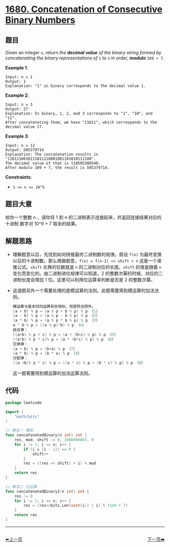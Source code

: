 # [1680. Concatenation of Consecutive Binary Numbers](https://leetcode.com/problems/concatenation-of-consecutive-binary-numbers/)


## 题目

Given an integer `n`, return *the **decimal value** of the binary string formed by concatenating the binary representations of* `1` *to* `n` *in order, **modulo*** `109 + 7`.

**Example 1**:

```
Input: n = 1
Output: 1
Explanation: "1" in binary corresponds to the decimal value 1. 
```

**Example 2**:

```
Input: n = 3
Output: 27
Explanation: In binary, 1, 2, and 3 corresponds to "1", "10", and "11".
After concatenating them, we have "11011", which corresponds to the decimal value 27.
```

**Example 3**:

```
Input: n = 12
Output: 505379714
Explanation: The concatenation results in "1101110010111011110001001101010111100".
The decimal value of that is 118505380540.
After modulo 109 + 7, the result is 505379714.
```

**Constraints**:

- `1 <= n <= 10^5`

## 题目大意

给你一个整数 n ，请你将 1 到 n 的二进制表示连接起来，并返回连接结果对应的 十进制 数字对 10^9 + 7 取余的结果。

## 解题思路

- 理解题意以后，先找到如何拼接最终二进制数的规律。假设 `f(n)` 为最终变换以后的十进制数。那么根据题意，`f(n) = f(n-1) << shift + n` 这是一个递推公式。`shift` 左移的位数就是 `n` 的二进制对应的长度。`shift` 的值是随着 `n` 变化而变化的。由二进制进位规律可以知道，2 的整数次幂的时候，对应的二进制长度会增加 1 位。这里可以利用位运算来判断是否是 2 的整数次幂。
- 这道题另外一个需要处理的是模运算的法则。此题需要用到模运算的加法法则。

    ```go
    模运算与基本四则运算有些相似，但是除法例外。
    (a + b) % p = (a % p + b % p) % p （1）
    (a - b) % p = (a % p - b % p) % p （2）
    (a * b) % p = (a % p * b % p) % p （3）
    a ^ b % p = ((a % p)^b) % p （4）
    结合律：
    ((a+b) % p + c) % p = (a + (b+c) % p) % p （5）
    ((a*b) % p * c)% p = (a * (b*c) % p) % p （6）
    交换律：
    (a + b) % p = (b+a) % p （7）
    (a * b) % p = (b * a) % p （8）
    分配律：
    ((a +b)% p * c) % p = ((a * c) % p + (b * c) % p) % p （9）
    ```

    这一题需要用到模运算的加法运算法则。

## 代码

```go
package leetcode

import (
	"math/bits"
)

// 解法一 模拟
func concatenatedBinary(n int) int {
	res, mod, shift := 0, 1000000007, 0
	for i := 1; i <= n; i++ {
		if (i & (i - 1)) == 0 {
			shift++
		}
		res = ((res << shift) + i) % mod
	}
	return res
}

// 解法二 位运算
func concatenatedBinary1(n int) int {
	res := 0
	for i := 1; i <= n; i++ {
		res = (res<<bits.Len(uint(i)) | i) % (1e9 + 7)
	}
	return res
}
```


----------------------------------------------
<div style="display: flex;justify-content: space-between;align-items: center;">
<p><a href="https://books.halfrost.com/leetcode/ChapterFour/1600~1699/1679.Max-Number-of-K-Sum-Pairs/">⬅️上一页</a></p>
<p><a href="https://books.halfrost.com/leetcode/ChapterFour/1600~1699/1681.Minimum-Incompatibility/">下一页➡️</a></p>
</div>
